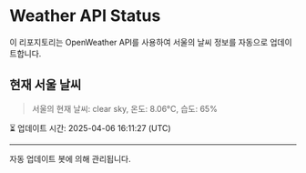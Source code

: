 
# Weather API Status

이 리포지토리는 OpenWeather API를 사용하여 서울의 날씨 정보를 자동으로 업데이트합니다.

## 현재 서울 날씨
> 서울의 현재 날씨: clear sky, 온도: 8.06°C, 습도: 65%

⏳ 업데이트 시간: 2025-04-06 16:11:27 (UTC)

---
자동 업데이트 봇에 의해 관리됩니다.

